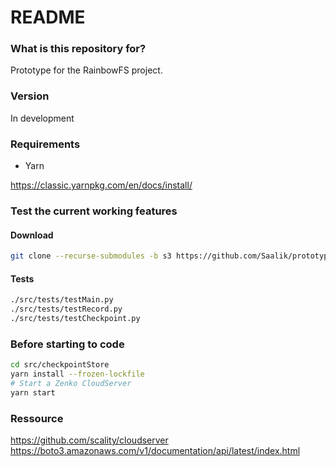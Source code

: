 # README #

### What is this repository for? ###

Prototype for the RainbowFS project.

### Version

In development


### Requirements

- Yarn 

https://classic.yarnpkg.com/en/docs/install/


### Test the current working features ###
#### Download 

```sh
git clone --recurse-submodules -b s3 https://github.com/Saalik/prototype-CDC.git
```


#### Tests

```sh
./src/tests/testMain.py
./src/tests/testRecord.py
./src/tests/testCheckpoint.py
```

### Before starting to code


```sh
cd src/checkpointStore
yarn install --frozen-lockfile
# Start a Zenko CloudServer 
yarn start
```

### Ressource

https://github.com/scality/cloudserver
https://boto3.amazonaws.com/v1/documentation/api/latest/index.html


